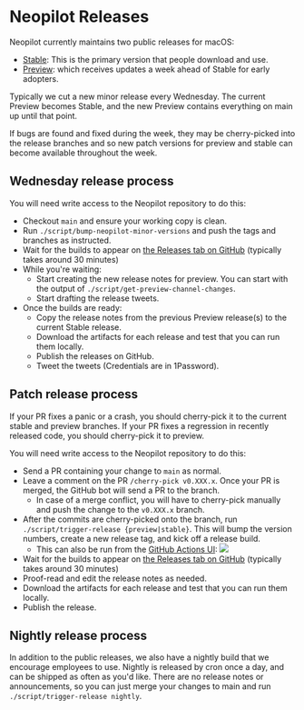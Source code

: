 # Neopilot Releases

Neopilot currently maintains two public releases for macOS:

- [Stable](https://neopilot.dev/download): This is the primary version that people download and use.
- [Preview](https://neopilot.dev/releases/preview): which receives updates a week ahead of Stable for early adopters.

Typically we cut a new minor release every Wednesday. The current Preview becomes Stable, and the new Preview contains everything on main up until that point.

If bugs are found and fixed during the week, they may be cherry-picked into the release branches and so new patch versions for preview and stable can become available throughout the week.

## Wednesday release process

You will need write access to the Neopilot repository to do this:

- Checkout `main` and ensure your working copy is clean.
- Run `./script/bump-neopilot-minor-versions` and push the tags
  and branches as instructed.
- Wait for the builds to appear on [the Releases tab on GitHub](https://github.com/khulnasoft-lab/neopilot/releases) (typically takes around 30 minutes)
- While you're waiting:
  - Start creating the new release notes for preview. You can start with the output of `./script/get-preview-channel-changes`.
  - Start drafting the release tweets.
- Once the builds are ready:
  - Copy the release notes from the previous Preview release(s) to the current Stable release.
  - Download the artifacts for each release and test that you can run them locally.
  - Publish the releases on GitHub.
  - Tweet the tweets (Credentials are in 1Password).

## Patch release process

If your PR fixes a panic or a crash, you should cherry-pick it to the current stable and preview branches. If your PR fixes a regression in recently released code, you should cherry-pick it to preview.

You will need write access to the Neopilot repository to do this:

- Send a PR containing your change to `main` as normal.
- Leave a comment on the PR `/cherry-pick v0.XXX.x`. Once your PR is merged, the GitHub bot will send a PR to the branch.
  - In case of a merge conflict, you will have to cherry-pick manually and push the change to the `v0.XXX.x` branch.
- After the commits are cherry-picked onto the branch, run `./script/trigger-release {preview|stable}`. This will bump the version numbers, create a new release tag, and kick off a release build.
  - This can also be run from the [GitHub Actions UI](https://github.com/khulnasoft-lab/neopilot/actions/workflows/bump_patch_version.yml):
    ![](https://github.com/khulnasoft-lab/neopilot/assets/1486634/9e31ae95-09e1-4c7f-9591-944f4f5b63ea)
- Wait for the builds to appear on [the Releases tab on GitHub](https://github.com/khulnasoft-lab/neopilot/releases) (typically takes around 30 minutes)
- Proof-read and edit the release notes as needed.
- Download the artifacts for each release and test that you can run them locally.
- Publish the release.

## Nightly release process

In addition to the public releases, we also have a nightly build that we encourage employees to use.
Nightly is released by cron once a day, and can be shipped as often as you'd like. There are no release notes or announcements, so you can just merge your changes to main and run `./script/trigger-release nightly`.
